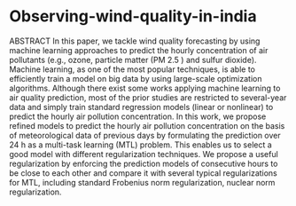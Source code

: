 # Observing-wind-quality-in-india

ABSTRACT
   In this paper, we tackle wind quality forecasting by using machine learning approaches to predict the hourly concentration of air pollutants (e.g., ozone, particle matter (PM 2.5 ) and sulfur dioxide). Machine learning, as one of the most popular techniques, is able to efficiently train a model on big data by using large-scale optimization algorithms. Although there exist some works applying machine learning to air quality prediction, most of the prior studies are restricted to several-year
data and simply train standard regression models (linear or nonlinear) to predict the hourly air pollution concentration. In this work, we propose refined models to predict the hourly air pollution concentration on the basis of meteorological data of previous days by formulating the prediction over 24 h as a multi-task learning (MTL) problem. This enables us to select a good model with different regularization techniques. We propose a useful regularization by enforcing the prediction models of consecutive hours to be close to each other and compare it with several typical regularizations for MTL, including standard Frobenius norm regularization, nuclear norm regularization.
